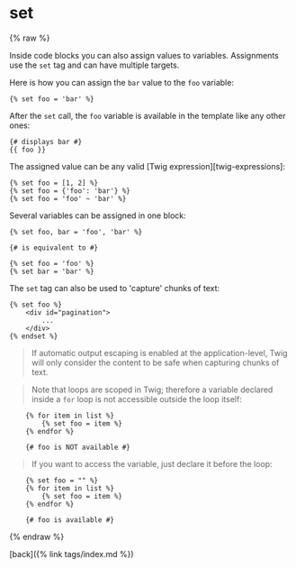 # set
{% raw %}

Inside code blocks you can also assign values to variables. Assignments use the `set` tag and can have multiple targets.

Here is how you can assign the `bar` value to the `foo` variable:

```twig
{% set foo = 'bar' %}
```

After the `set` call, the `foo` variable is available in the template like any other ones:

```twig
{# displays bar #}
{{ foo }}
```

The assigned value can be any valid [Twig expression][twig-expressions]:

```twig
{% set foo = [1, 2] %}
{% set foo = {'foo': 'bar'} %}
{% set foo = 'foo' ~ 'bar' %}
```

Several variables can be assigned in one block:

```twig
{% set foo, bar = 'foo', 'bar' %}

{# is equivalent to #}

{% set foo = 'foo' %}
{% set bar = 'bar' %}
```

The `set` tag can also be used to 'capture' chunks of text:

```twig
{% set foo %}
    <div id="pagination">
        ...
    </div>
{% endset %}
```

> If automatic output escaping is enabled at the application-level, Twig will only consider the content to be safe when capturing chunks of text.

> Note that loops are scoped in Twig; therefore a variable declared inside a `for` loop is not accessible outside the loop itself:

```twig
    {% for item in list %}
        {% set foo = item %}
    {% endfor %}

    {# foo is NOT available #}
```
> If you want to access the variable, just declare it before the loop:

```twig
    {% set foo = "" %}
    {% for item in list %}
        {% set foo = item %}
    {% endfor %}

    {# foo is available #}
```
{% endraw %}

[back]({% link tags/index.md %})
